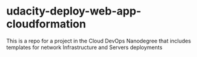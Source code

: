 # udacity-deploy-web-app-cloudformation
This is a repo for a project in the Cloud DevOps Nanodegree that includes templates for network Infrastructure and Servers deployments
